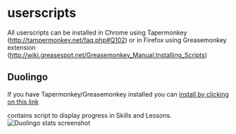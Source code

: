 userscripts
===========
All userscripts can be installed in Chrome using Tapermonkey (http://tampermonkey.net/faq.php#Q102)
or in Firefox using Greasemonkey extension (http://wiki.greasespot.net/Greasemonkey_Manual:Installing_Scripts)

Duolingo
--------
If you have Tapermonkey/Greasemonkey installed you can [install by clicking on this link](https://github.com/kane77/userscripts/raw/master/duolingo/lessons_progress.user.js)

contains script to display progress in Skills and Lessons.
![Duolingo stats screenshot](http://i.imgur.com/va17H1V.png)
